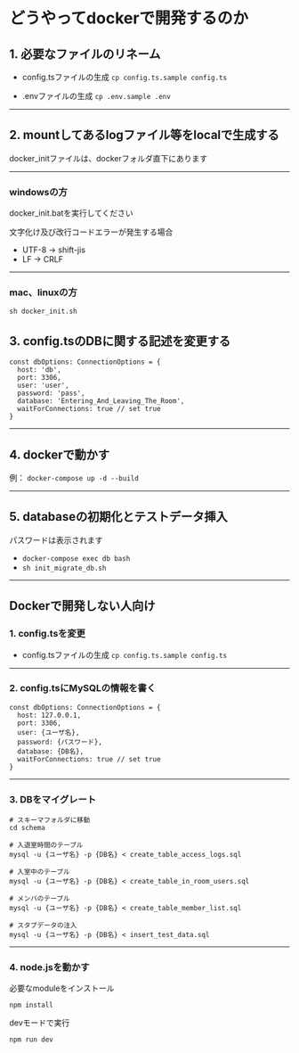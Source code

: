 # どうやってdockerで開発するのか

## 1. 必要なファイルのリネーム

- config.tsファイルの生成
`cp config.ts.sample config.ts`

- .envファイルの生成
`cp .env.sample .env`

---

## 2. mountしてあるlogファイル等をlocalで生成する

docker_initファイルは、dockerフォルダ直下にあります

---

### windowsの方

docker_init.batを実行してください

文字化け及び改行コードエラーが発生する場合

- UTF-8 → shift-jis
- LF → CRLF

---

### mac、linuxの方

```[bash]
sh docker_init.sh
```

## 3. config.tsのDBに関する記述を変更する

```[ts]
const dbOptions: ConnectionOptions = {
  host: 'db',
  port: 3306,
  user: 'user',
  password: 'pass',
  database: 'Entering_And_Leaving_The_Room',
  waitForConnections: true // set true
}
```

---

## 4. **dockerで動かす**

例： `docker-compose up -d --build`

---

## 5. databaseの初期化とテストデータ挿入

パスワードは表示されます

- `docker-compose exec db bash`
- `sh init_migrate_db.sh`

---

## Dockerで開発しない人向け

### 1. config.tsを変更

- config.tsファイルの生成
`cp config.ts.sample config.ts`

---

### 2. config.tsにMySQLの情報を書く

```[bash]
const dbOptions: ConnectionOptions = {
  host: 127.0.0.1,
  port: 3306,
  user: {ユーザ名},
  password: {パスワード},
  database: {DB名},
  waitForConnections: true // set true
}
```

---

### 3. DBをマイグレート

```[bash]
# スキーマフォルダに移動
cd schema

# 入退室時間のテーブル
mysql -u {ユーザ名} -p {DB名} < create_table_access_logs.sql

# 入室中のテーブル
mysql -u {ユーザ名} -p {DB名} < create_table_in_room_users.sql

# メンバのテーブル
mysql -u {ユーザ名} -p {DB名} < create_table_member_list.sql

# スタブデータの注入
mysql -u {ユーザ名} -p {DB名} < insert_test_data.sql
```

---

### 4. node.jsを動かす

必要なmoduleをインストール

```[bash]
npm install
```

devモードで実行

```[bash]
npm run dev
```
